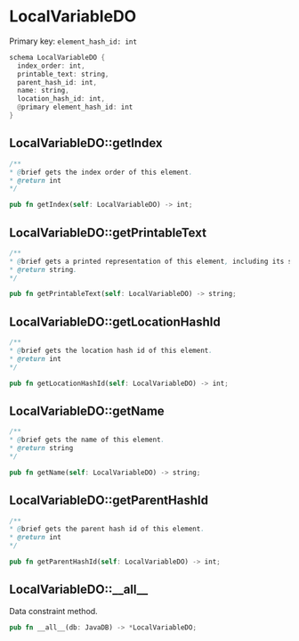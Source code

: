 # LocalVariableDO

Primary key: `element_hash_id: int`

```rust
schema LocalVariableDO {
  index_order: int,
  printable_text: string,
  parent_hash_id: int,
  name: string,
  location_hash_id: int,
  @primary element_hash_id: int
}
```
## LocalVariableDO::getIndex

```java
/**
* @brief gets the index order of this element.
* @return int
*/
```
```rust
pub fn getIndex(self: LocalVariableDO) -> int;
```
## LocalVariableDO::getPrintableText

```java
/**
* @brief gets a printed representation of this element, including its structure where applicable.
* @return string.
*/
```
```rust
pub fn getPrintableText(self: LocalVariableDO) -> string;
```
## LocalVariableDO::getLocationHashId

```java
/**
* @brief gets the location hash id of this element.
* @return int
*/
```
```rust
pub fn getLocationHashId(self: LocalVariableDO) -> int;
```
## LocalVariableDO::getName

```java
/**
* @brief gets the name of this element.
* @return string
*/
```
```rust
pub fn getName(self: LocalVariableDO) -> string;
```
## LocalVariableDO::getParentHashId

```java
/**
* @brief gets the parent hash id of this element.
* @return int
*/
```
```rust
pub fn getParentHashId(self: LocalVariableDO) -> int;
```
## LocalVariableDO::\_\_all\_\_

Data constraint method.

```rust
pub fn __all__(db: JavaDB) -> *LocalVariableDO;
```
